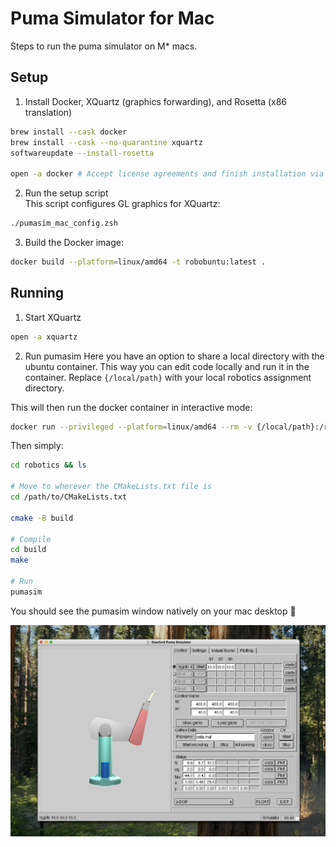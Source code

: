 # Puma Simulator for Mac
Steps to run the puma simulator on M* macs.

## Setup
1. Install Docker, XQuartz (graphics forwarding), and Rosetta (x86 translation)
```bash
brew install --cask docker
brew install --cask --no-quarantine xquartz
softwareupdate --install-rosetta

open -a docker # Accept license agreements and finish installation via the GUI
```

2. Run the setup script  
This script configures GL graphics for XQuartz:
```bash
./pumasim_mac_config.zsh
```

3. Build the Docker image:
```bash
docker build --platform=linux/amd64 -t robobuntu:latest .
```

## Running
1. Start XQuartz
```bash
open -a xquartz
```

2. Run pumasim
Here you have an option to share a local directory with the ubuntu container. This way you can edit code locally and run it in the container. Replace `{/local/path}` with your local robotics assignment directory.

This will then run the docker container in interactive mode:
```bash
docker run --privileged --platform=linux/amd64 --rm -v {/local/path}:/robotics -i -t robobuntu bash
```

Then simply:
```bash
cd robotics && ls

# Move to wherever the CMakeLists.txt file is
cd /path/to/CMakeLists.txt

cmake -B build

# Compile
cd build
make

# Run
pumasim
```

You should see the pumasim window natively on your mac desktop 🎉

![pumasim](pumasim.png)
